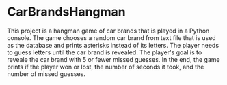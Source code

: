 # CarBrandsHangman
This project is a hangman game of car brands that is played in a Python console.
The game chooses a random car brand from text file that is used as the database and prints asterisks instead of its letters.
The player needs to guess letters until the car brand is revealed.
The player's goal is to reveale the car brand with 5 or fewer missed guesses.
In the end, the game prints if the player won or lost, the number of seconds it took, and the number of missed guesses.

